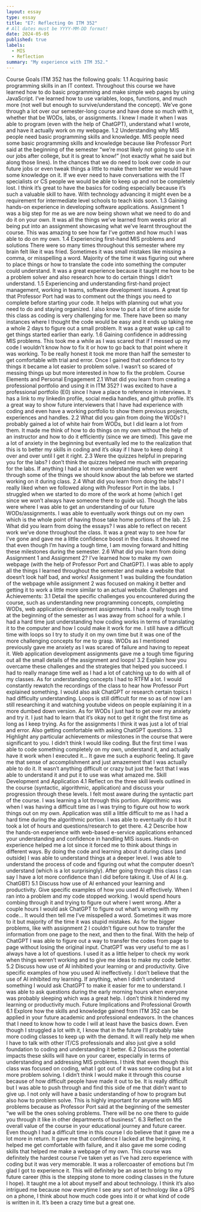 ```yaml
---
layout: essay
type: essay
title: "E7: Reflecting On ITM 352"
# All dates must be YYYY-MM-DD format!
date: 2024-05-05
published: true
labels:
  - MIS
  - Reflection
summary: "My experience with ITM 352."
---
```


Course Goals ITM 352 has the following goals:
1.1 Acquiring basic programming skills in an IT context.
Throughout this course we have learned how to do basic programming and make simple web pages by using JavaScript. I’ve learned how to use variables, loops, functions, and much more (not well but enough to survive/understand the concept). We’ve gone through a lot over our semester-long course and have done so much with it, whether that be WODs, labs, or assignments. I knew I made it when I was able to program (even with the help of ChatGPT), understand what I wrote, and have it actually work on my webpage. 
1.2 Understanding why MIS people need basic programming skills and knowledge.
MIS people need some basic programming skills and knowledge because like Professor Port said at the beginning of the semester “we’re most likely not going to use it in our jobs after college, but it is great to know!” (not exactly what he said but along those lines). In the chances that we do need to look over code in our future jobs or even tweak things a little to make them better we would have some knowledge on it. If we ever need to have conversations with the IT specialists or CS people we would be able to keep up and not be completely lost. I think it’s great to have the basics for coding especially because it’s such a valuable skill to have. With technology advancing it might even be a requirement for intermediate level schools to teach kids soon.
1.3 Gaining hands-on experience in developing software applications.
Assignment 1 was a big step for me as we are now being shown what we need to do and do it on your own. It was all the things we’ve learned from weeks prior all being put into an assignment showcasing what we’ve learnt throughout the course. This was amazing to see how far I’ve gotten and how much I was able to do on my own. 
1.4 Experiencing first-hand MIS problems and solutions
There were so many times throughout this semester where my brain felt like it was fried. Sometimes it was small mistakes like missing a comma, or misspelling a word. Majority of the time it was figuring out where to place things or how to translate the code into something the computer could understand. It was a great experience because it taught me how to be a problem solver and also research how to do certain things I didn’t understand.
1.5 Experiencing and understanding first-hand project management, working in teams, software development issues.
A great tip that Professor Port had was to comment out the things you need to complete before starting your code. It helps with planning out what you need to do and staying organized. I also know to put a lot of time aside for this class as coding is very challenging for me. There have been so many instances where I thought the code would be easy and it ends up taking me a whole 2 days to figure out a small problem. It was a great wake up call to get things started earlier than early.
1.6 Gaining confidence in addressing MIS problems.
This took me a while as I was scared that if I messed up my code I wouldn’t know how to fix it or how to go back to that point where it was working. To be really honest it took me more than half the semester to get comfortable with trial and error. Once I gained that confidence to try things it became a lot easier to problem solve. I wasn’t so scared of messing things up but more interested in how to fix the problem. 
Course Elements and Personal Engagement
2.1 What did you learn from creating a professional portfolio and using it in ITM 352?
I was excited to have a professional portfolio (E0) since I have a place to reference in interviews. It has a link to my linkedin profile, social media handles, and github profile. It’s a great way to show future interviewers that I have had experience with coding and even have a working portfolio to show them previous projects, experiences and handles.
2.2 What did you gain from doing the WODs?
I probably gained a lot of white hair from WODs, but I did learn a lot from them. It made me think of how to do things on my own without the help of an instructor and how to do it efficiently (since we are timed). This gave me a lot of anxiety in the beginning but eventually led me to the realization that this is to better my skills in coding and it’s okay if I have to keep doing it over and over until I get it right. 
2.3 Were the quizzes helpful in preparing you for the labs?
I don’t think the quizzes helped me much with preparing for the labs. If anything I had a lot more understanding when we went through some of the things we should know about the lab before we started working on it during class. 
2.4 What did you learn from doing the labs?
I really liked when we followed along with Professor Port in the labs. I struggled when we started to do more of the work at home (which I get since we won’t always have someone there to guide us). Though the labs were where I was able to get an understanding of our future WODs/assignments. I was able to eventually work things out on my own which is the whole point of having those take home portions of the lab.
2.5 What did you learn from doing the essays?
I was able to reflect on recent work we’ve done throughout the class. It was a great way to see how far I’ve gone and gave me a little confidence boost in the class. It showed me that even though I’m having a tough time, I am moving forward and hitting these milestones during the semester. 
2.6 What did you learn from doing Assignment 1 and Assignment 2?
I’ve learned how to make my own webpage (with the help of Professor Port and ChatGPT). I was able to apply all the things I learned throughout the semester and make a website that doesn’t look half bad, and works! Assignment 1 was building the foundation of the webpage while assignment 2 was focused on making it better and getting it to work a little more similar to an actual website. 
Challenges and Achievements:
3.1 Detail the specific challenges you encountered during the course, such as understanding new programming concepts, completing WODs, web application development assignments.
I had a really tough time at the beginning of the semester as I was away from school for a while. I had a hard time just understanding how coding works in terms of translating it to the computer and how I could make it work for me. I still have a difficult time with loops so I try to study it on my own time but it was one of the more challenging concepts for me to grasp. WODs as I mentioned previously gave me anxiety as I was scared of failure and having to repeat it. Web application development assignments gave me a tough time figuring out all the small details of the assignment and loops!
3.2 Explain how you overcame these challenges and the strategies that helped you succeed.
I had to really manage time well as I had a lot of catching up to do with all of my classes. As for understanding concepts I had to RTFM a lot. I would constantly rewatch the recordings of the class to hear how Professor Port explained something. I would also ask ChatGPT or research certain topics I had difficulty understanding. Loops is still difficult for me so as of now I am still researching it and watching youtube videos on people explaining it in a more dumbed down version. As for WODs I just had to get over my anxiety and try it. I just had to learn that it’s okay not to get it right the first time as long as I keep trying. As for the assignments I think it was just a lot of trial and error. Also getting comfortable with asking ChatGPT questions.
3.3 Highlight any particular achievements or milestones in the course that were significant to you.
I didn’t think I would like coding. But the first time I was able to code something completely on my own, understand it, and actually have it work when I executed it… It gave me such a euphoric feeling. It gave me that sense of accomplishment and just amazement that I was actually able to do it. It wasn’t anything difficult or crazy but just the fact that I was able to understand it and put it to use was what amazed me. 
Skill Development and Application
4.1 Reflect on the three skill levels outlined in the course (syntactic, algorithmic, application) and discuss your progression through these levels.
I felt most aware during the syntactic part of the course. I was learning a lot through this portion. Algorithmic was when I was having a difficult time as I was trying to figure out how to work things out on my own. Application was still a little difficult to me as I had a hard time during the algorithmic portion. I was able to eventually do it but it took a lot of hours and questions/research to get there. 
4.2 Describe how the hands-on experience with web-based e-service applications enhanced your understanding and confidence in handling MIS issues.
Hands-on experience helped me a lot since it forced me to think about things in different ways. By doing the code and learning about it during class (and outside) I was able to understand things at a deeper level. I was able to understand the process of code and figuring out what the computer doesn’t understand (which is a lot surprisingly). After going through this class I can say I have a lot more confidence than I did before taking it. 
Use of AI (e.g. ChatGBT)
5.1 Discuss how use of AI enhanced your learning and productivity. Give specific examples of how you used AI effectively.
When I ran into a problem and my code stopped working. I would spend hours combing through it and trying to figure out where I went wrong. After a couple hours I would ask ChatGPT to figure out what’s wrong with my code… It would then tell me I’ve misspelled a word. Sometimes it was more to it but majority of the time it was stupid mistakes. As for the bigger problems, like with assignment 2 I couldn’t figure out how to transfer the information from one page to the next, and then to the final. With the help of ChatGPT I was able to figure out a way to transfer the codes from page to page without losing the original input. ChatGPT was very useful to me as I always have a lot of questions. I used it as a little helper to check my work when things weren’t working and to give me ideas to make my code better. 
5.2 Discuss how use of AI inhibited your learning or and productivity. Give specific examples of how you used AI ineffectively.
I don’t believe that the use of AI inhibited my learning. If anything, when I didn’t understand something I would ask ChatGPT to make it easier for me to understand. I was able to ask questions during the early morning hours when everyone was probably sleeping which was a great help. I don’t think it hindered my learning or productivity much.
Future Implications and Professional Growth
6.1 Explore how the skills and knowledge gained from ITM 352 can be applied in your future academic and professional endeavors.
In the chances that I need to know how to code I will at least have the basics down. Even though I struggled a lot with it, I know that in the future I’ll probably take more coding classes to keep up with the demand. It will really help me when I have to talk with other IT/CS professionals and also just give a solid foundation to coding and understanding it better. 
6.2 Discuss the potential impacts these skills will have on your career, especially in terms of understanding and addressing MIS problems.
I think that even though this class was focused on coding, what I got out of it was some coding but a lot more problem solving. I didn’t think I would make it through this course because of how difficult people have made it out to be. It is really difficult but I was able to push through and find this side of me that didn’t want to give up. I not only will have a basic understanding of how to program but also how to problem solve. This is highly important for anyone with MIS problems because as Professor Port said at the beginning of the semester “we will be the ones solving problems. There will be no one there to guide you through it like in other departments of business”. 
6.3 Reflect on the overall value of the course in your educational journey and future career.
Even though I had a difficult time in this course I do believe that it gave me a lot more in return. It gave me that confidence I lacked at the beginning, it helped me get comfortable with failure, and it also gave me some coding skills that helped me make a webpage of my own. This course was definitely the hardest course I’ve taken yet as I’ve had zero experience with coding but it was very memorable. It was a rollercoaster of emotions but I’m glad I got to experience it. This will definitely be an asset to bring to my future career (this is the stepping stone to more coding classes in the future I hope). It taught me a lot about myself and about technology. I think it’s also intrigued me because now everytime I see any sort of technology like a GPS on a phone, I think about how much code goes into it or what kind of code is written in it. It’s been a crazy time but a great one. 
